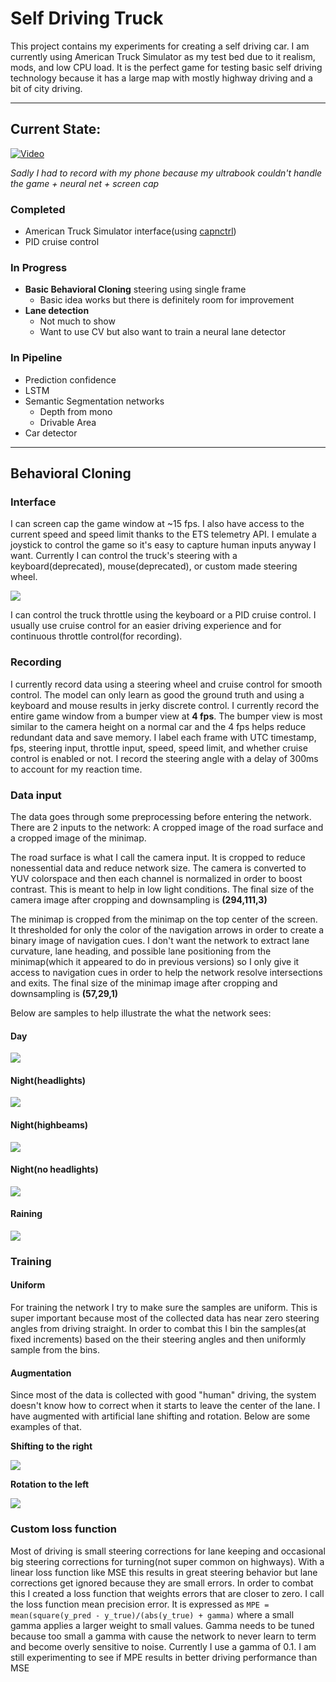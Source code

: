 # Self Driving Truck

This project contains my experiments for creating a self driving car. I am currently
using American Truck Simulator as my test bed due to it realism, mods, and low CPU load.
It is the perfect game for testing basic self driving technology because it has a large map with
mostly highway driving and a bit of city driving.

---

## Current State:

[![Video](https://img.youtube.com/vi/LThA4nT_Lq0/0.jpg)](https://youtu.be/LThA4nT_Lq0)

*Sadly I had to record with my phone because my ultrabook couldn't handle the game + neural net + screen cap*

### Completed
- American Truck Simulator interface(using [capnctrl](https://github.com/djnugent/capnctrl))
- PID cruise control

### In Progress
- **Basic Behavioral Cloning** steering using single frame
  - Basic idea works but there is definitely room for improvement
- **Lane detection**
  - Not much to show
  - Want to use CV but also want to train a neural lane detector

### In Pipeline
- Prediction confidence
- LSTM
- Semantic Segmentation networks
  - Depth from mono
  - Drivable Area
- Car detector

---

## Behavioral Cloning
### Interface
I can screen cap the game window at ~15 fps. I also have access to the current speed and speed limit thanks to the ETS telemetry API. I emulate a joystick to control the game so it's easy to capture human inputs anyway I want. Currently I can control the truck's steering with a keyboard(deprecated), mouse(deprecated), or custom made steering wheel.

![](res/setup.jpg)

I can control the truck throttle using the keyboard or a PID cruise control. I usually use cruise control for an easier driving experience and for continuous throttle control(for recording).

### Recording
I currently record data using a steering wheel and cruise control for smooth control. The model can only learn as good the ground truth and using a keyboard and mouse results in jerky discrete control. I currently record the entire game window from a bumper view at **4 fps**. The bumper view is most similar to the camera height on a normal car and the 4 fps helps reduce redundant data and save memory. I label each frame with UTC timestamp, fps, steering input, throttle input, speed, speed limit, and whether cruise control is enabled or not. I record the steering angle with a delay of 300ms to account for my reaction time.

### Data input
The data goes through some preprocessing before entering the network. There are 2 inputs to the network: A cropped image of the road surface and a cropped image of the minimap.

The road surface is what I call the camera input. It is cropped to reduce nonessential data and reduce network size. The camera is converted to YUV colorspace and then each channel is normalized in order to boost contrast. This is meant to help in low light conditions. The final size of the camera image after cropping and downsampling is **(294,111,3)**

The minimap is cropped from the minimap on the top center of the screen. It thresholded for only the color of the navigation arrows in order to create a binary image of navigation cues. I don't want the network to extract lane curvature, lane heading, and possible lane positioning from the minimap(which it appeared to do in previous versions) so I only give it access to navigation cues in order to help the network resolve intersections and exits. The final size of the minimap image after cropping and downsampling is **(57,29,1)**

Below are samples to help illustrate the what the network sees:
#### Day

![](res/extracted_day.PNG)

#### Night(headlights)

![](res/extracted_night_headlights.PNG)

#### Night(highbeams)

![](res/extracted_night_highbeams.PNG)

#### Night(no headlights)

![](res/extracted_night_noheadlights.PNG)

#### Raining


![](res/extracted_day_shifted.PNG)

### Training
#### Uniform
For training the network I try to make sure the samples are uniform. This is super important because most of the collected data has near zero steering angles from driving straight. In order to combat this I bin the samples(at fixed increments) based on the their steering angles and then uniformly sample from the bins.

#### Augmentation
Since most of the data is collected with good "human" driving, the system doesn't know how to correct when it starts to leave the center of the lane. I have augmented with artificial lane shifting and rotation. Below are some examples of that.

**Shifting to the right**

![](res/extracted_day_shifted.PNG)

**Rotation to the left**

![](res/extracted_day_rotated.PNG)

### Custom loss function
Most of driving is small steering corrections for lane keeping and occasional big steering corrections for turning(not super common on highways). With a linear loss function like MSE this results in great steering behavior but lane corrections get ignored because they are small errors. In order to combat this I created a loss function that weights errors that are closer to zero. I call the loss function mean precision error. It is expressed as `MPE = mean(square(y_pred - y_true)/(abs(y_true) + gamma)` where a small gamma applies a larger weight to small values. Gamma needs to be tuned because too small a gamma with cause the network to never learn to term and become overly sensitive to noise. Currently I use a gamma of 0.1. I am still experimenting to see if MPE results in better driving performance than MSE
